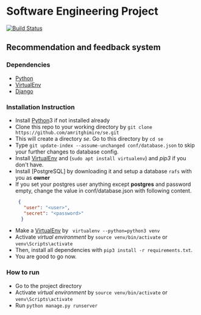 # Software Engineering Project

[![Build Status](https://travis-ci.com/amritghimire/se.svg?token=g2nJ3eUfEWGpEUycZyGP&branch=testing)](https://travis-ci.com/amritghimire/se)
## Recommendation and feedback system

### Dependencies
 * [Python]
 * [VirtualEnv]
 * [Django]
 
 ### Installation Instruction
 
* Install [Python]3 if not installed already
* Clone this repo to your working directory by `git clone https://github.com/amritghimire/se.git`
* This will create a directory *se*. Go to this directory by `cd se`
* Type `git update-index --assume-unchanged conf/database.json` to skip your further changes to database config.
* Install [VirtualEnv] and (`sudo apt install virtualenv`) and _pip3_ if you don't have.
* Install [PostgreSQL] by downloading it and setup a database `rafs` with you as **owner** 
* If you set your postgres user anything except **postgres** and password empty, change the value in conf/database.json 	with following content.
  ```json
   {
	 "user": "<user>",
	 "secret": "<password>"
    }
  ```
* Make a [VirtualEnv] by ` virtualenv --python=python3 venv`
* Activate _virtual environment_ by `source venv/bin/activate` or `venv\Scripts\activate`
* Then, install all dependencies with `pip3 install -r requirements.txt`.
* You are good to go now.

### How to run

* Go to the project directory
* Activate _virtual environment_ by `source venv/bin/activate` or `venv\Scripts\activate`
* Run `python manage.py runserver`



[Python]: <https://www.python.org/downloads/>
[VirtualEnv]: <https://virtualenv.pypa.io/en/stable/installation/>
[Django]: <https://www.djangoproject.com/download/>

